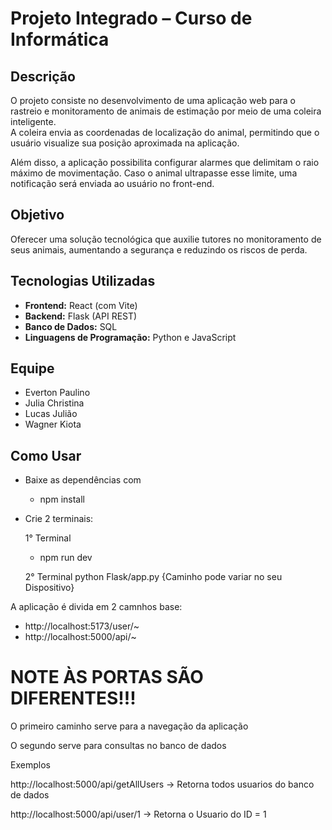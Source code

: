 # Projeto Integrado – Curso de Informática

## Descrição
O projeto consiste no desenvolvimento de uma aplicação web para o rastreio e monitoramento de animais de estimação por meio de uma coleira inteligente.  
A coleira envia as coordenadas de localização do animal, permitindo que o usuário visualize sua posição aproximada na aplicação.  

Além disso, a aplicação possibilita configurar alarmes que delimitam o raio máximo de movimentação. Caso o animal ultrapasse esse limite, uma notificação será enviada ao usuário no front-end.

## Objetivo
Oferecer uma solução tecnológica que auxilie tutores no monitoramento de seus animais, aumentando a segurança e reduzindo os riscos de perda.

## Tecnologias Utilizadas
- **Frontend:** React (com Vite)  
- **Backend:** Flask (API REST)  
- **Banco de Dados:** SQL  
- **Linguagens de Programação:** Python e JavaScript  

## Equipe
- Everton Paulino  
- Julia Christina  
- Lucas Julião  
- Wagner Kiota  



## Como Usar


- Baixe as dependências com 
    - npm install 

- Crie 2 terminais:

    1° Terminal
    - npm run dev

    2° Terminal
    python Flask/app.py {Caminho pode variar no seu Dispositivo}

A aplicação é divida em 2 camnhos base:

- http://localhost:5173/user/~
- http://localhost:5000/api/~

# NOTE ÀS PORTAS SÃO DIFERENTES!!!

O primeiro caminho serve para a navegação da aplicação

O segundo serve para consultas no banco de dados

Exemplos

http://localhost:5000/api/getAllUsers -> Retorna todos usuarios do banco de dados

http://localhost:5000/api/user/1 -> Retorna o Usuario do ID = 1

